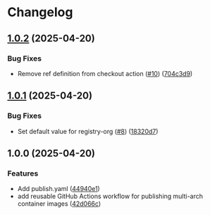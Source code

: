 # Changelog

## [1.0.2](https://github.com/MattKobayashi/actions-workflows/compare/v1.0.1...v1.0.2) (2025-04-20)


### Bug Fixes

* Remove ref definition from checkout action ([#10](https://github.com/MattKobayashi/actions-workflows/issues/10)) ([704c3d9](https://github.com/MattKobayashi/actions-workflows/commit/704c3d92a32a8de674b4f0058259d0ffd73cc690))

## [1.0.1](https://github.com/MattKobayashi/actions-workflows/compare/v1.0.0...v1.0.1) (2025-04-20)


### Bug Fixes

* Set default value for registry-org ([#8](https://github.com/MattKobayashi/actions-workflows/issues/8)) ([18320d7](https://github.com/MattKobayashi/actions-workflows/commit/18320d727d25380aae82f838a8b73a53dd14a774))

## 1.0.0 (2025-04-20)


### Features

* Add publish.yaml ([44940e1](https://github.com/MattKobayashi/actions-workflows/commit/44940e1b4cf5d38a8a2638f0c242faf59a07f8f3))
* add reusable GitHub Actions workflow for publishing multi-arch container images ([42d066c](https://github.com/MattKobayashi/actions-workflows/commit/42d066c2dfa4ddcd6f8ea9b70643212165b24f23))
